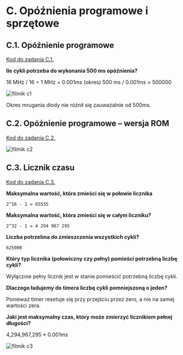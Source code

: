 # C. Opóźnienia programowe i sprzętowe

## C.1. Opóźnienie programowe

[Kod do zadania C.1.](./c1.c)

**Ile cykli potrzeba do wykonania 500 ms opóźnienia?**

16 MHz / 16 = 1 MHz = 0.001ms (okres)
500 ms / 0.001ms = 500000

![filmik c1](./c1.gif)

Okres mrugania diody nie różnił się zauważalnie od 500ms.

## C.2. Opóźnienie programowe – wersja ROM

[Kod do zadania C.2.](./c2.c)

![filmik c2](./c2.gif)

## C.3. Licznik czasu

[Kod do zadania C.3.](./c3.c)

**Maksymalna wartość, która zmieści się w połowie licznika**

`2^16 - 1 = 65535`

**Maksymalna wartość, która zmieści się w całym liczniku?**

`2^32 - 1 = 4 294 967 295`

**Liczba potrzebna do zmieszczenia wszystkich cykli?**

`625000`

**Który typ licznika (połowiczny czy pełny) pomieści potrzebną liczbę cykli?**

Wyłącznie pełny licznik jest w stanie pomieścić potrzebną liczbę cykli.

**Dlaczego ładujemy do timera liczbę cykli pomniejszoną o jeden?**

Ponieważ timer resetuje się przy przejściu przez zero, a nie na samej wartości zera.

**Jaki jest maksymalny czas, który może zmierzyć licznikiem pełnej długości?**

4,294,967,295 * 0.001ms

![filmik c3](./c3.gif)

